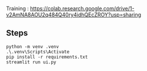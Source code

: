 Training : https://colab.research.google.com/drive/1-v2AmNA8AOU2q484Q40ry4idhQEcZROY?usp=sharing

## Steps

```
python -m venv .venv
.\.venv\Scripts\Activate
pip install -r requirements.txt
streamlit run ui.py
```
